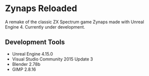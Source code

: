 # Zynaps Reloaded
A remake of the classic ZX Spectrum game Zynaps made with Unreal Engine 4. Currently under development.
## Development Tools
- Unreal Engine 4.15.0
- Visual Studio Community 2015 Update 3
- Blender 2.78b
- GIMP 2.8.16
